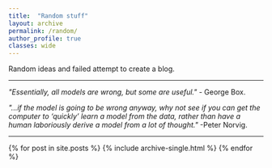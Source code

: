 ```yaml
---
title:  "Random stuff"
layout: archive
permalink: /random/
author_profile: true
classes: wide
---
```


Random ideas and failed attempt to create a blog.

---
_"Essentially, all models are wrong, but some are useful."_ - George Box.

_"...if the model is going to be wrong anyway, why not see if you can get the computer to ‘quickly’ learn a model from the data, rather than have a human laboriously derive a model from a lot of thought."_ -Peter Norvig.

---

{% for post in site.posts %}
    {% include archive-single.html %}
{% endfor %}